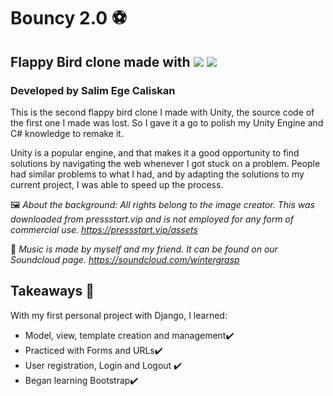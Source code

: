 ﻿# Bouncy 2.0 ⚽

## Flappy Bird clone made with <img src="https://img.shields.io/badge/-csharp-239120?logo=csharp&logoColor=white"/> <img src="https://img.shields.io/badge/-unity-FFFFFF?logo=unity&logoColor=black"/>

### Developed by Salim Ege Caliskan

This is the second flappy bird clone I made with Unity, the source code of the first one I made was lost. So I gave it a go to polish my Unity Engine and C# knowledge to remake it.

Unity is a popular engine, and that makes it a good opportunity to find solutions by navigating the web whenever I got stuck on a problem. People had similar problems to what I had, and by adapting the solutions to my current project, I was able to speed up the process.

🖼️ *About the background: All rights belong to the image creator. This was downloaded from pressstart.vip and is not employed for any form of commercial use. https://pressstart.vip/assets*

🎹 *Music is made by myself and my friend. It can be found on our Soundcloud page. https://soundcloud.com/wintergrasp*

## Takeaways 📝
With my first personal project with Django, I learned:
  <ul>
    <li>Model, view, template creation and management✔️</li>
    <li>Practiced with Forms and URLs✔️</li>
    <li>User registration, Login and Logout ✔️</li>
    <li>Began learning Bootstrap✔️</li>
  </ul>


